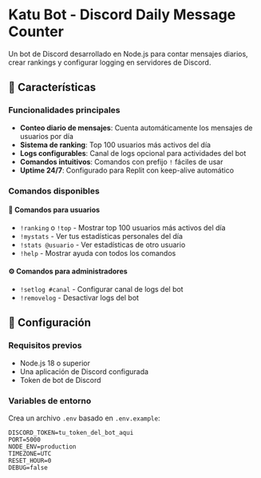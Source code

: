 # Katu Bot - Discord Daily Message Counter

Un bot de Discord desarrollado en Node.js para contar mensajes diarios, crear rankings y configurar logging en servidores de Discord.

## 🚀 Características

### Funcionalidades principales
- **Conteo diario de mensajes**: Cuenta automáticamente los mensajes de usuarios por día
- **Sistema de ranking**: Top 100 usuarios más activos del día
- **Logs configurables**: Canal de logs opcional para actividades del bot
- **Comandos intuitivos**: Comandos con prefijo `!` fáciles de usar
- **Uptime 24/7**: Configurado para Replit con keep-alive automático

### Comandos disponibles

#### 👥 Comandos para usuarios
- `!ranking` o `!top` - Mostrar top 100 usuarios más activos del día
- `!mystats` - Ver tus estadísticas personales del día
- `!stats @usuario` - Ver estadísticas de otro usuario
- `!help` - Mostrar ayuda con todos los comandos

#### ⚙️ Comandos para administradores
- `!setlog #canal` - Configurar canal de logs del bot
- `!removelog` - Desactivar logs del bot

## 🔧 Configuración

### Requisitos previos
- Node.js 18 o superior
- Una aplicación de Discord configurada
- Token de bot de Discord

### Variables de entorno
Crea un archivo `.env` basado en `.env.example`:

```env
DISCORD_TOKEN=tu_token_del_bot_aqui
PORT=5000
NODE_ENV=production
TIMEZONE=UTC
RESET_HOUR=0
DEBUG=false
